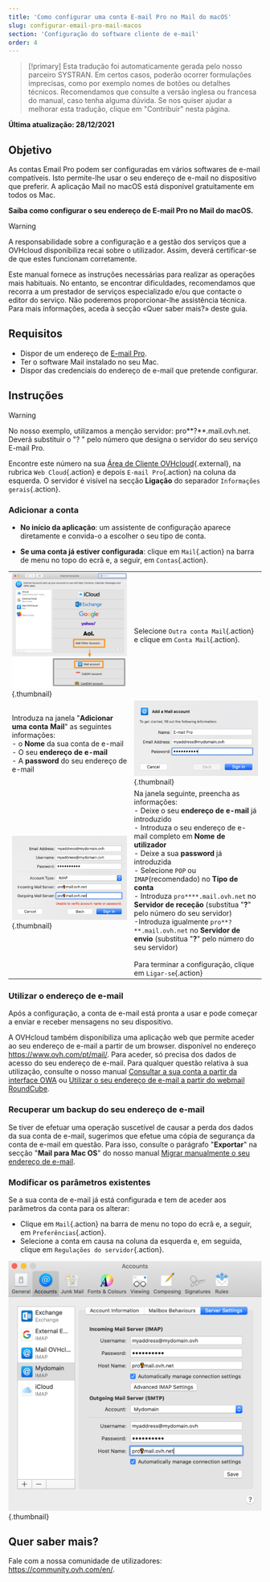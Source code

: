 ```yaml
---
title: 'Como configurar uma conta E-mail Pro no Mail do macOS'
slug: configurar-email-pro-mail-macos
section: 'Configuração do software cliente de e-mail'
order: 4
---
```


> [!primary]
> Esta tradução foi automaticamente gerada pelo nosso parceiro SYSTRAN. Em certos casos, poderão ocorrer formulações imprecisas, como por exemplo nomes de botões ou detalhes técnicos. Recomendamos que consulte a versão inglesa ou francesa do manual, caso tenha alguma dúvida. Se nos quiser ajudar a melhorar esta tradução, clique em "Contribuir" nesta página.
>

**Última atualização: 28/12/2021**

## Objetivo

As contas Email Pro podem ser configuradas em vários softwares de e-mail compatíveis. Isto permite-lhe usar o seu endereço de e-mail no dispositivo que preferir. A aplicação Mail no macOS está disponível gratuitamente em todos os Mac.

**Saiba como configurar o seu endereço de E-mail Pro no Mail do macOS.**

> [!warning]
>
> A responsabilidade sobre a configuração e a gestão dos serviços que a OVHcloud disponibiliza recai sobre o utilizador. Assim, deverá certificar-se de que estes funcionam corretamente.
> 
> Este manual fornece as instruções necessárias para realizar as operações mais habituais. No entanto, se encontrar dificuldades, recomendamos que recorra a um prestador de serviços especializado e/ou que contacte o editor do serviço. Não poderemos proporcionar-lhe assistência técnica. Para mais informações, aceda à secção «Quer saber mais?» deste guia.
> 

## Requisitos

- Dispor de um endereço de [E-mail Pro](https://www.ovhcloud.com/pt/emails/email-pro/).
- Ter o software Mail instalado no seu Mac.
- Dispor das credenciais do endereço de e-mail que pretende configurar.
 
## Instruções

> [!warning]
>
> No nosso exemplo, utilizamos a menção servidor: pro**?**.mail.ovh.net. Deverá substituir o "? " pelo número que designa o servidor do seu serviço E-mail Pro.
> 
> Encontre este número na sua [Área de Cliente OVHcloud](https://www.ovh.com/auth/?action=gotomanager&from=https://www.ovh.pt/&ovhSubsidiary=pt){.external}, na rubrica `Web Cloud`{.action} e depois `E-mail Pro`{.action}
> na coluna da esquerda. O servidor é visível na secção **Ligação** do separador `Informações gerais`{.action}.
> 

### Adicionar a conta

- **No início da aplicação**: um assistente de configuração aparece diretamente e convida-o a escolher o seu tipo de conta.

- **Se uma conta já estiver configurada**: clique em `Mail`{.action} na barra de menu no topo do ecrã e, a seguir, em `Contas`{.action}.

| | |
|---|---|
|![mailmac](images/mail-mac-emailpro01.png){.thumbnail}|Selecione `Outra conta Mail`{.action} e clique em `Conta Mail`{.action}.|
|Introduza na janela "**Adicionar uma conta Mail**" as seguintes informações: <br>- o **Nome** da sua conta de e-mail <br>- O seu **endereço de e-mail** <br>- A **password** do seu endereço de e-mail |![mailmac](images/mail-mac-emailpro02.png){.thumbnail}|
|![mailmac](images/mail-mac-emailpro03.png){.thumbnail}|Na janela seguinte, preencha as informações: <br>- Deixe o seu **endereço de e-mail** já introduzido <br>- Introduza o seu endereço de e-mail completo em **Nome de utilizador** <br>- Deixe a sua **password** já introduzida <br>- Selecione `POP` ou `IMAP`(recomendado) no **Tipo de conta**<br>- Introduza `pro****.mail.ovh.net` no **Servidor de receção** (substitua "**?**" pelo número do seu servidor)<br>-Introduza igualmente `pro**?**.mail.ovh.net` no **Servidor de envio** (substitua "**?**" pelo número do seu servidor)<br><br>Para terminar a configuração, clique em `Ligar-se`{.action}|

### Utilizar o endereço de e-mail

Após a configuração, a conta de e-mail está pronta a usar e pode começar a enviar e receber mensagens no seu dispositivo.

A OVHcloud também disponibiliza uma aplicação web que permite aceder ao seu endereço de e-mail a partir de um browser. disponível no endereço <https://www.ovh.com/pt/mail/>. Para aceder, só precisa dos dados de acesso do seu endereço de e-mail. Para qualquer questão relativa à sua utilização, consulte o nosso manual [Consultar a sua conta a partir da interface OWA](https://docs.ovh.com/pt/microsoft-collaborative-solutions/exchange_2016_guia_de_utilizacao_do_outlook_web_app/) ou [Utilizar o seu endereço de e-mail a partir do webmail RoundCube](https://docs.ovh.com/pt/emails/webmail_guia_de_utilizacao_do_roundcube/).

### Recuperar um backup do seu endereço de e-mail

Se tiver de efetuar uma operação suscetível de causar a perda dos dados da sua conta de e-mail, sugerimos que efetue uma cópia de segurança da conta de e-mail em questão. Para isso, consulte o parágrafo "**Exportar**" na secção "**Mail para Mac OS**" do nosso manual [Migrar manualmente o seu endereço de e-mail](https://docs.ovh.com/pt/emails/migrar-os-enderecos-email-manualmente/#exportar).

### Modificar os parâmetros existentes

Se a sua conta de e-mail já está configurada e tem de aceder aos parâmetros da conta para os alterar:

- Clique em `Mail`{.action} na barra de menu no topo do ecrã e, a seguir, em `Preferências`{.action}.
- Selecione a conta em causa na coluna da esquerda e, em seguida, clique em `Regulações do servidor`{.action}.

![mailmac](images/mail-mac-emailpro04.png){.thumbnail}

## Quer saber mais?
 
Fale com a nossa comunidade de utilizadores: <https://community.ovh.com/en/>.
